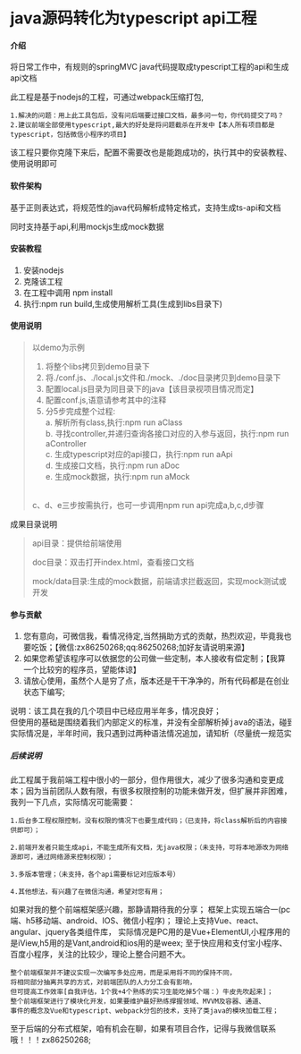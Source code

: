 # java源码转化为typescript api工程

#### 介绍


将日常工作中，有规则的springMVC java代码提取成typescript工程的api和生成api文档

此工程是基于nodejs的工程，可通过webpack压缩打包,

    1.解决的问题：用上此工具包后，没有问后端要过接口文档，最多问一句，你代码提交了吗？
    2.建议前端全部使用typescript,最大的好处是将问题截杀在开发中【本人所有项目都是typescript，包括微信小程序的项目】


该工程只要你克隆下来后，配置不需要改也是能跑成功的，执行其中的安装教程、使用说明即可

#### 软件架构
基于正则表达式，将规范性的java代码解析成特定格式，支持生成ts-api和文档

同时支持基于api,利用mockjs生成mock数据

#### 安装教程

1. 安装nodejs
2. 克隆该工程
3. 在工程中调用 npm install
4. 执行:npm run build,生成使用解析工具(生成到libs目录下)


#### 使用说明

> 以demo为示例
> 1. 将整个libs拷贝到demo目录下
> 2. 将./conf.js、./local.js文件和./mock、./doc目录拷贝到demo目录下
> 3. 配置local.js目录为同目录下的java【该目录视项目情况而定】
> 4. 配置conf.js,语意请参考其中的注释
> 5. 分5步完成整个过程: 
    <br/>a. 解析所有class,执行:npm run aClass
    <br/>b. 寻找controller,并递归查询各接口对应的入参与返回，执行:npm run aController
    <br/>c. 生成typescript对应的api接口，执行:npm run aApi
    <br/>d. 生成接口文档，执行:npm run aDoc
    <br/>e. 生成mock数据，执行:npm run aMock
>
>   <br/> c、d、e三步按需执行，也可一步调用npm run api完成a,b,c,d步骤

  成果目录说明
> api目录：提供给前端使用
>
> doc目录：双击打开index.html，查看接口文档
>
> mock/data目录:生成的mock数据，前端请求拦截返回，实现mock测试或开发

#### 参与贡献

1. 您有意向，可微信我，看情况待定,当然捐助方式的贡献，热烈欢迎，毕竟我也要吃饭；【微信:zx86250268;qq:86250268;加好友请说明来源】
2. 如果您希望该程序可以依据您的公司做一些定制，本人接收有偿定制；【我算一个比较穷的程序员，望能体谅】
3. 请放心使用，虽然个人是穷了点，版本还是干干净净的，所有代码都是在创业状态下编写;

<pre>说明：该工具在我的几个项目中已经应用半年多，情况良好；
但使用的基础是围绕着我们内部定义的标准，并没有全部解析掉java的语法，碰到一个解析一个，
实际情况是，半年时间，我只遇到过两种语法情况追加，请知析（尽量统一规范实现）
</pre>

##### 后续说明

  此工程属于我前端工程中很小的一部分，但作用很大，减少了很多沟通和变更成本；因为当前团队人数有限，有很多权限控制的功能未做开发，但扩展并非困难，我列一下几点，实际情况可能需要：

    1.后台多工程权限控制，没有权限的情况下也要生成代码；（已支持，将class解析后的内容接供即可）；

    2.前端开发者只能生成api，不能生成所有文档，无java权限；（未支持，可将本地源改为网络源即可，通过网络源来控制权限）；

    3.多版本管理；（未支持，各个api需要标记对应版本号）

    4.其他想法，有兴趣了在微信沟通，希望对您有用；


如果对我的整个前端框架感兴趣，那静请期待我的分享；
框架上实现五端合一(pc端、h5移动端、android、IOS、微信小程序)；
理论上支持Vue、react、angular、jquery各类组件库，
实际情况是PC用的是Vue+ElementUI,小程序用的是iView,h5用的是Vant,android和ios用的是weex;
至于快应用和支付宝小程序、百度小程序，关注的比较少，理论上整合问题不大。

    整个前端框架并不建议实现一次编写多处应用，而是采用将不同的保持不同，
    将相同部分抽离共享的方式，对前端团队的人力分工会有影响，
    但可提高工作效率[自我评估，1个我+4个熟练的实习生能吃掉5个端：）牛皮先吹起来]；
    整个前端框架进行了模块化开发，如果要维护最好熟练撑握领域、MVVM及容器、通道、
    事件的概念及Vue和typescript、webpack分包的技术，支持了类java的模块加载工程；


  至于后端的分布式框架，咱有机会在聊，如果有项目合作，记得与我微信联系哦！！！zx86250268;